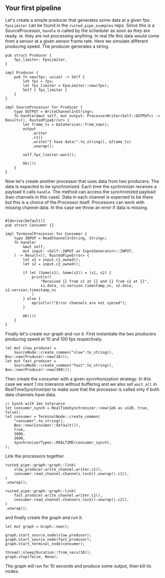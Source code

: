 
## Your first pipeline

Let's create a simple producer that generates some data at a given fps. `FpsLimiter` can be found in the `rusted_pipe_examples` repo. Since this is a SourceProcessor, `handle` is called by the scheduler as soon as they are ready. ie. they are not processing anything. In real life this data would come from a sensor at a given sensor frame rate. Here we simulate different producing speed. The producer generates a string.

```
pub struct Producer {
    fps_limiter: FpsLimiter,
}

impl Producer {
    pub fn new(fps: usize) -> Self {
        let fps = fps;
        let fps_limiter = FpsLimiter::new(fps);
        Self { fps_limiter }
    }
}

impl SourceProcessor for Producer {
    type OUTPUT = WriteChannel1<String>;
    fn handle(&mut self, mut output: ProcessorWriter<Self::OUTPUT>) -> Result<(), RustedPipeError> {
        let frame_ts = DataVersion::from_now();
        output
            .writer
            .c1()
            .write("I have data!".to_string(), &frame_ts)
            .unwrap();

        self.fps_limiter.wait();

        Ok(())
    }
}
```

Now let's create another processor that uses data from two producers. The data is expected to be synchronized.
Each time the sychronizer receives a payload it calls `handle`. The method can access the synchronized payload (two channels in this case). Data in each channel is expected to be there but this is a choice of the Processor itself. Processors can work with missing channel data. In this case we throw an error if data is missing.

```

#[derive(Default)]
pub struct Consumer {}

impl TerminalProcessor for Consumer {
    type INPUT = ReadChannel2<String, String>;
    fn handle(
        &mut self,
        mut input: <Self::INPUT as InputGenerator>::INPUT,
    ) -> Result<(), RustedPipeError> {
        let s1 = input.c1_owned();
        let s2 = input.c2_owned();

        if let (Some(s1), Some(s2)) = (s1, s2) {
            println!(
                "Received {} from s1 at {} and {} from s2 at {}",
                s1.data, s1.version.timestamp_ns, s2.data, s2.version.timestamp_ns
            )
        } else {
            eprintln!("Error channels are not synced");
        }

        Ok(())
    }
}

```

Finally let's create our graph and run it. First instantiate the two producers producing speed at 10 and 100 fps respectively.
```
let mut slow_producer =
    SourceNode::create_common("slow".to_string(), Box::new(Producer::new(10)));
let mut fast_producer =
    SourceNode::create_common("fast".to_string(), Box::new(Producer::new(100)));
```

Then create the consumer with a given sycnrhonization strategy. In this case we want 1 ms tolerance without buffering and we also set `wait_all` in RealTimeSynchronizer to make sure that the processor is called only if both data channels have data.

```
// Synch with 1ms tolerance
let consumer_synch = RealTimeSynchronizer::new(1e6 as u128, true, false);
let consumer = TerminalNode::create_common(
    "consumer".to_string(),
    Box::new(Consumer::default()),
    true,
    1000,
    1000,
    SynchronizerTypes::REALTIME(consumer_synch),
);
```

Link the processors together
```
rusted_pipe::graph::graph::link(
    slow_producer.write_channel.writer.c1(),
    consumer.read_channel.channels.lock().unwrap().c1(),
)
.unwrap();

rusted_pipe::graph::graph::link(
    fast_producer.write_channel.writer.c1(),
    consumer.read_channel.channels.lock().unwrap().c2(),
)
.unwrap();
```

and finally create the graph and run it.

```
let mut graph = Graph::new();

graph.start_source_node(slow_producer);
graph.start_source_node(fast_producer);
graph.start_terminal_node(consumer);

thread::sleep(Duration::from_secs(10));
graph.stop(false, None);
```

The graph will run for 10 seconds and produce some output, then kill its nodes.

